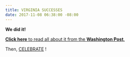 ```yaml
---
title: VIRGINIA SUCCESSES
date: 2017-11-08 06:38:00 -08:00
---
```


**We did it!**  

[**Click here** to read all about it from the **Washington Post**.](https://www.washingtonpost.com/local/virginia-politics/polls-close-anticipation-builds-as-virginia-governors-race-results-trickle-in/2017/11/07/68d6941e-c3d4-11e7-84bc-5e285c7f4512_story.html?utm_term=.3cefa82bdd8d)

Then, [CELEBRATE](http://www.msnbc.com/rachel-maddow/watch/virginia-democrats-celebrate-big-win-in-off-year-election-1090927683535) !